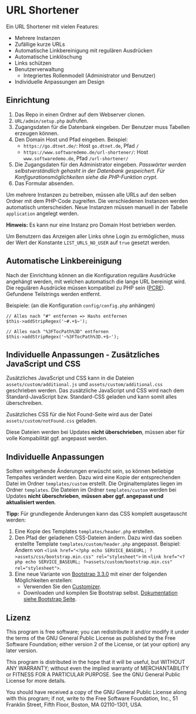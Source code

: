 URL Shortener
=============

Ein URL Shortener mit vielen Features:

- Mehrere Instanzen
- Zufällige kurze URLs
- Automatische Linkbereinigung mit regulären Ausdrücken
- Automatische Linklöschung
- Links schützen
- Benutzerverwaltung
	- Integriertes Rollenmodell (Administrator und Benutzer)
- Individuelle Anpassungen am Design

Einrichtung
-----------

1. Das Repo in einen Ordner auf dem Webserver clonen.
2. `URL/admin/setup.php` aufrufen.
3. Zugangsdaten für die Datenbank eingeben. Der Benutzer muss Tabellen erzeugen können.
4. Den Domain Host und Pfad eingeben. Beispiel:
	- `https://go.dtnet.de/`: Host `go.dtnet.de`, Pfad `/`
	- `https://www.softwaredemo.de/url-shortener/`: Host `www.softwaredemo.de`, Pfad `/url-shortener/`
5. Die Zugangsdaten für den Administrator eingeben. *Passwörter werden selbstverständlich gehasht in der Datenbank gespeichert. Für Konfigurationsmöglichkeiten siehe die PHP-Funktion crypt.*
6. Das Formular absenden.

Um mehrere Instanzen zu betreiben, müssen alle URLs auf den selben Ordner mit dem PHP-Code zugreifen. Die verschiedenen Instanzen werden automatisch unterscheiden. Neue Instanzen müssen manuell in der Tabelle `application` angelegt werden.

**Hinweis:** Es kann nur eine Instanz pro Domain Host betrieben werden.

Um Benutzern das Anzeigen aller Links ohne Login zu ermöglichen, muss der Wert der Konstante `LIST_URLS_NO_USER` auf `true` gesetzt werden.

Automatische Linkbereinigung
----------------------------

Nach der Einrichtung können an die Konfiguration reguläre Ausdrücke angehängt werden, mit welchen automatisch die lange URL bereinigt wird. Die regulären Ausdrücke müssen kompatibel zu PHP sein ([PCRE](https://php.net/manual/de/book.pcre.php)). Gefundene Teilstrings werden entfernt.

Beispiele: (an die Konfiguration `config/config.php` anhängen)

    // Alles nach "#" entfernen => Hashs entfernen
    $this->addStripRegex('~#.+$~');
    
    // Alles nach "%3FTocPath%3D" entfernen
    $this->addStripRegex('~%3FTocPath%3D.+$~');

Individuelle Anpassungen - Zusätzliches JavaScript und CSS
----------------------------------------------------------

Zusätzliches JavaScript und CSS kann in die Dateien `assets/custom/additional.js` und `assets/custom/additional.css` geschrieben werden. Das zusätzliche JavaScript und CSS wird nach dem Standard-JavaScript bzw. Standard-CSS geladen und kann somit alles überschreiben.

Zusätzliches CSS für die Not Found-Seite wird aus der Datei `assets/custom/notFound.css` geladen.

Diese Dateien werden bei Updates **nicht überschrieben**, müssen aber für volle Kompabilität ggf. angepasst werden.

Individuelle Anpassungen
------------------------

Sollten weitgehende Änderungen erwüscht sein, so können beliebige Tempaltes verändert werden. Dazu wird eine Kopie der entsprechenden Datei im Ordner `templates/custom` erstellt. Die Orginaltemplates liegen im Ordner `templates`. Die Dateien im Ordner `templates/custom` werden bei Updates **nicht überschrieben**, **müssen aber ggf. angepasst und aktualisiert werden**.

**Tipp:** Für grundlegende Änderungen kann das CSS komplett ausgetauscht werden:

1. Eine Kopie des Templates `templates/header.php` erstellen.
2. Den Pfad der geladenen CSS-Dateien ändern. Dazu wird das soeben erstellte Template `templates/custom/header.php` angepasst. Beispiel: Ändern von `<link href="<?php echo SERVICE_BASEURL; ?>assets/css/bootstrap.min.css" rel="stylesheet">` in `<link href="<?php echo SERVICE_BASEURL; ?>assets/custom/bootstrap.min.css" rel="stylesheet">`.
3. Eine neue Variante von [Bootstrap 3.3.0](https://getbootstrap.com/) mit einer der folgenden Möglichkeiten erstellen:
	- Verwenden Sie den [Customizer](https://getbootstrap.com/customize/).
	- Downloaden und kompilen Sie Bootstrap selbst. [Dokumentation siehe Bootstrap Seite](https://getbootstrap.com/getting-started/#grunt).

Lizenz
------

This program is free software; you can redistribute it and/or
modify it under the terms of the GNU General Public License
as published by the Free Software Foundation; either version 2
of the License, or (at your option) any later version.

This program is distributed in the hope that it will be useful,
but WITHOUT ANY WARRANTY; without even the implied warranty of
MERCHANTABILITY or FITNESS FOR A PARTICULAR PURPOSE.  See the
GNU General Public License for more details.

You should have received a copy of the GNU General Public License
along with this program; if not, write to the Free Software
Foundation, Inc., 51 Franklin Street, Fifth Floor, Boston, MA  02110-1301, USA.
